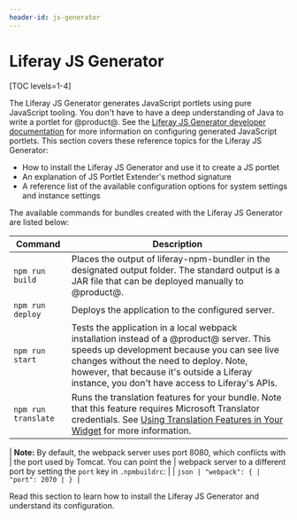 ```yaml
---
header-id: js-generator
---
```


# Liferay JS Generator

[TOC levels=1-4]

The Liferay JS Generator generates JavaScript portlets using pure JavaScript 
tooling. You don't have to have a deep understanding of Java to write a portlet 
for @product@. See the [Liferay JS Generator developer documentation](/docs/7-2/frameworks/-/knowledge_base/f/creating-and-bundling-javascript-widgets-with-javascript-tooling) 
for more information on configuring generated JavaScript portlets. This section 
covers these reference topics for the Liferay JS Generator:

- How to install the Liferay JS Generator and use it to create a JS portlet
- An explanation of JS Portlet Extender's method signature
- A reference list of the available configuration options for system settings 
  and instance settings

The available commands for bundles created with the Liferay JS Generator are 
listed below:

| Command | Description |
| --- | --- |
| `npm run build` | Places the output of liferay-npm-bundler in the designated output folder. The standard output is a JAR file that can be deployed manually to @product@. |
| `npm run deploy` | Deploys the application to the configured server. |
| `npm run start` | Tests the application in a local webpack installation instead of a @product@ server. This speeds up development because you can see live changes without the need to deploy. Note, however, that because it's outside a Liferay instance, you don't have access to Liferay's APIs. |
| `npm run translate` | Runs the translation features for your bundle. Note that this feature requires Microsoft Translator credentials. See [Using Translation Features in Your Widget](/docs/7-2/frameworks/-/knowledge_base/f/using-translation-features-in-your-widget) for more information. |

| **Note:** By default, the webpack server uses port 8080, which conflicts with
| the port used by Tomcat. You can point the 
| webpack server to a different port by setting the `port` key in `.npmbuildrc`:
| 
| ```json
| "webpack": {
|   "port": 2070
| }
| ```

Read this section to learn how to install the Liferay JS Generator and 
understand its configuration. 